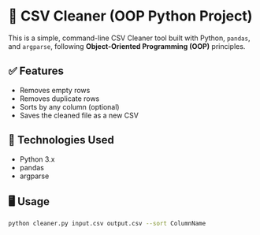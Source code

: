 # 🧹 CSV Cleaner (OOP Python Project)

This is a simple, command-line CSV Cleaner tool built with Python, `pandas`, and `argparse`, following **Object-Oriented Programming (OOP)** principles.

## ✅ Features
- Removes empty rows
- Removes duplicate rows
- Sorts by any column (optional)
- Saves the cleaned file as a new CSV

## 🧠 Technologies Used
- Python 3.x
- pandas
- argparse

## 🖥 Usage

```bash
python cleaner.py input.csv output.csv --sort ColumnName

